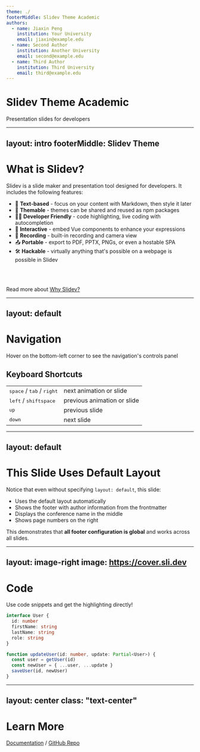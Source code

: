 ```yaml
---
theme: ./
footerMiddle: Slidev Theme Academic
authors:
  - name: Jiaxin Peng
    institution: Your University
    email: jiaxin@example.edu
  - name: Second Author
    institution: Another University
    email: second@example.edu
  - name: Third Author
    institution: Third University
    email: third@example.edu
---
```


# Slidev Theme Academic

Presentation slides for developers

<!--
Multi-author example using authors array in frontmatter.
For single author, use:
author: Your Name

Footer configuration:
- footerLeft: Custom text for left footer (overrides author display)
- footerMiddle: Custom text for middle footer (e.g., conference name)
- footerRight: Automatically shows page numbers
-->

---
layout: intro
footerMiddle: Slidev Theme
---

# What is Slidev?

Slidev is a slide maker and presentation tool designed for developers. It includes the following features:

- 📝 **Text-based** - focus on your content with Markdown, then style it later
- 🎨 **Themable** - themes can be shared and reused as npm packages
- 🧑‍💻 **Developer Friendly** - code highlighting, live coding with autocompletion
- 🤹 **Interactive** - embed Vue components to enhance your expressions
- 🎥 **Recording** - built-in recording and camera view
- 📤 **Portable** - export to PDF, PPTX, PNGs, or even a hostable SPA
- 🛠 **Hackable** - virtually anything that's possible on a webpage is possible in Slidev

<br>
<br>

Read more about [Why Slidev?](https://sli.dev/guide/why)

---
layout: default
---

# Navigation

Hover on the bottom-left corner to see the navigation's controls panel

## Keyboard Shortcuts

|     |     |
| --- | --- |
| <kbd>space</kbd> / <kbd>tab</kbd> / <kbd>right</kbd> | next animation or slide |
| <kbd>left</kbd>  / <kbd>shift</kbd><kbd>space</kbd> | previous animation or slide |
| <kbd>up</kbd> | previous slide |
| <kbd>down</kbd> | next slide |

---
layout: default
---

# This Slide Uses Default Layout

Notice that even without specifying `layout: default`, this slide:
- Uses the default layout automatically
- Shows the footer with author information from the frontmatter
- Displays the conference name in the middle
- Shows page numbers on the right

This demonstrates that **all footer configuration is global** and works across all slides.

---
layout: image-right
image: https://cover.sli.dev
---

# Code

Use code snippets and get the highlighting directly!

```ts
interface User {
  id: number
  firstName: string
  lastName: string
  role: string
}

function updateUser(id: number, update: Partial<User>) {
  const user = getUser(id)
  const newUser = { ...user, ...update }
  saveUser(id, newUser)
}
```

---
layout: center
class: "text-center"
---

# Learn More

[Documentation](https://sli.dev) / [GitHub Repo](https://github.com/slidevjs/slidev)
